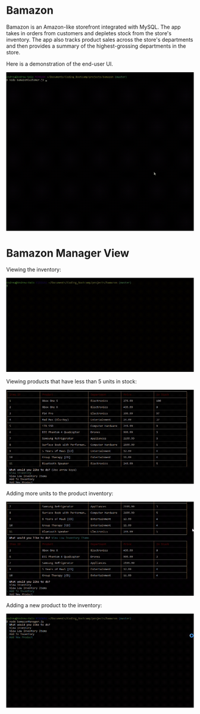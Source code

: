 # Bamazon

Bamazon is an Amazon-like storefront integrated with MySQL. The app takes in orders from customers and depletes stock from the store's inventory. The app also tracks product sales across the store's departments and then provides a summary of the highest-grossing departments in the store.

Here is a demonstration of the end-user UI.

![alt text](https://github.com/mong04/bamazon/blob/master/images/customer-UI.gif "Customer UI Gif")

# Bamazon Manager View

Viewing the inventory:

![alt text](https://github.com/mong04/bamazon/blob/master/images/manager-inventory.gif "Manager Inventory View")

Viewing products that have less than 5 units in stock:

![alt text](https://github.com/mong04/bamazon/blob/master/images/low-inventory.gif "Manager Low-Inventory View")

Adding more units to the product inventory:

![alt text](https://github.com/mong04/bamazon/blob/master/images/add-inventory.gif "Manager Add-Inventory")

Adding a new product to the inventory:

![alt text](https://github.com/mong04/bamazon/blob/master/images/add-product.gif "Manager New Product")
